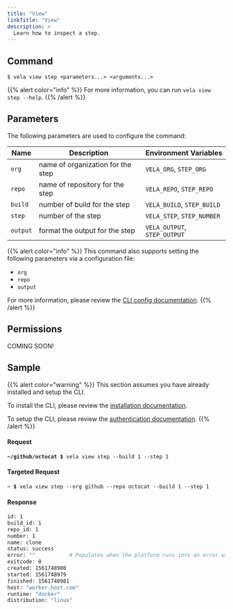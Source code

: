 ```yaml
---
title: "View"
linkTitle: "View"
description: >
  Learn how to inspect a step.
---
```


## Command

```
$ vela view step <parameters...> <arguments...>
```

{{% alert color="info" %}}
For more information, you can run `vela view step --help`.
{{% /alert %}}

## Parameters

The following parameters are used to configure the command:

| Name     | Description                       | Environment Variables        |
| -------- | --------------------------------- | ---------------------------- |
| `org`    | name of organization for the step | `VELA_ORG`, `STEP_ORG`       |
| `repo`   | name of repository for the step   | `VELA_REPO`, `STEP_REPO`     |
| `build`  | number of build for the step      | `VELA_BUILD`, `STEP_BUILD`   |
| `step`   | number of the step                | `VELA_STEP`, `STEP_NUMBER`   |
| `output` | format the output for the step    | `VELA_OUTPUT`, `STEP_OUTPUT` |

{{% alert color="info" %}}
This command also supports setting the following parameters via a configuration file:

- `org`
- `repo`
- `output`

For more information, please review the [CLI config documentation](/docs/reference/cli/config/).
{{% /alert %}}

## Permissions

COMING SOON!

## Sample

{{% alert color="warning" %}}
This section assumes you have already installed and setup the CLI.

To install the CLI, please review the [installation documentation](/docs/reference/cli/install/).

To setup the CLI, please review the [authentication documentation](/docs/reference/cli/authentication/).
{{% /alert %}}

#### Request

<div class="highlight"><pre><code><b>~/github/octocat $</b> vela view step --build 1 --step 1</code></pre></div>

#### Targeted Request

<div class="highlight"><pre><code><b>~ $</b> vela view step --org github --repo octocat --build 1 --step 1</code></pre></div>

#### Response

```sh
id: 1
build_id: 1
repo_id: 1
number: 1
name: clone
status: success
error: ""           # Populates when the platform runs into an error with the build
exitcode: 0
created: 1561748980
started: 1561748979
finished: 1561748981
host: "worker.host.com"
runtime: "docker"
distribution: "linux"
```
